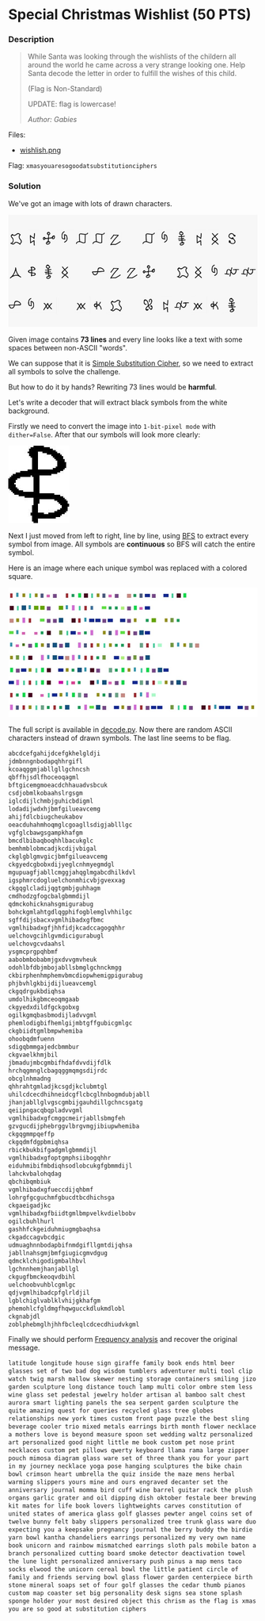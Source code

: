 # Special Christmas Wishlist (50 PTS)

### Description

>While Santa was looking through the wishlists of the childern all around the world he came across a very strange looking one. Help Santa decode the letter in order to fulfill the wishes of this child.
>
>(Flag is Non-Standard)
>
>UPDATE: flag is lowercase!
>
>_Author: Gabies_

Files:
- [wishlish.png](wishlist.png)

Flag: ```xmasyouaresogoodatsubstitutionciphers```

### Solution

We've got an image with lots of drawn characters.    

<p><img src='images/zoom.jpg' /></p>

Given image contains **73 lines** and every line looks like a text with some spaces between non-ASCII "words".

We can suppose that it is [Simple Substitution Cipher](https://en.wikipedia.org/wiki/Substitution_cipher), so we need to extract all symbols to solve the challenge.

But how to do it by hands? Rewriting 73 lines would be **harmful**.

Let's write a decoder that will extract black symbols from the white background.

Firstly we need to convert the image into `1-bit-pixel mode` with `dither=False`. After that our symbols will look more clearly:

<p><img src='images/symbol.jpg' /></p>

Next I just moved from left to right, line by line, using [BFS](https://en.wikipedia.org/wiki/Breadth-first_search) to extract every symbol from image. All symbols are **continuous** so BFS will catch the entire symbol.

Here is an image where each unique symbol was replaced with a colored square.

<p><img src='images/colored.jpg' /></p>

The full script is available in [decode.py](decode.py). Now there are random ASCII characters instead of drawn symbols. The last line seems to be flag.

```
abcdcefgahijdcefgkhelgldji
jdmbnngnbodapqhhrgifl
kcoaqggmjabllgllgchncsh
qbffhjsdlfhoceoqagml
bftgicemgmoeacdchhauadvsbcuk
csdjobmlkobaahslrgsgm
iglcdijlchmbjguhicbdigml
lodadijwdxhjbmfgilueavcemg
ahijfdlcbiugcheukabov
oeacduhahmhoqmglcgoagllsdigjablllgc
vgfglcbawgsgampkhafgm
bmcdlbibaqboqhhlbacukglc
bemhmblobmcadjkcdijvbigal
ckglgblgmvgicjbmfgilueavcemg
ckgyedcgbobxdijyeglcnhmyegmdgl
mgupuagfjabllcmggjahqglmgabcdhilkdvl
igsphmrcdogluelchonmhicvbjgvexxag
ckgqglcladijqgtgmbjguhhagm
cmdhodzgfogcbalgbmmdijl
qdmckohicknahsgmigurabug
bohckgmlahtgdlqgphifogblemglvhhilgc
sgffdijsbacxvgmlhibadxgfbmc
vgmlhibadxgfjhhfidjkcadccagogqhhr
uelchovgcihlgvmdicigurabugl
uelchovgcvdaahsl
ysgmcprgpqhbmf
aabobmbobabmjgxdvvgmvheuk
odohlbfdbjmbojabllsbmglgchnckmgg
ckbirphenhmphemvbmcdiopwhemigpigurabug
phjbvhlgkbijdijlueavcemgl
ckgqdrgukbdiqhsa
umdolhikgbmceoqmgaab
ckgyedxdildfgckgobxg
ogilkgmqbasbmodijladvvgml
phemlodigbifhemlgijmbtgffgubicgmlgc
ckgbiidtgmlbmpwhemiba
ohoobqdmfuenn
sdigqbmmgajedcbmmbur
ckgvaelkhmjbil
jbmadujmbcgmbifhdafdvvdijfdlk
hrchqgmnglcbagqggmqmgsdijrdc
obcglnhmadng
qhhrahtgmladjkcsgdjkclubmtgl
uhilcdcecdhihneidcgflcbcglhnbogmdubjabll
jhanjabllglvgscgmbijgauhdillgchncsgatg
qeiipngacqbqpladvvgml
vgmlhibadxgfcmggcmeirjabllsbmgfeh
gzvgucdijphebrggvlbrgvmgjibiupwhemiba
ckgqgmmpqeffp
ckgqdmfdgpbmiqhsa
rbickbukbifgadgmlgbmmdijl
vgmlhibadxgfoptgmphsiibogqhhr
eiduhmibifmbdiqhsodlobcukgfgbmmdijl
lahckvbalohqdag
qbchibqmbiuk
vgmlhibadxgfueccdijqhbmf
lohrgfgcguchmfgbucdtbcdhichsga
ckgaeigadjkc
vgmlhibadxgfbiidtgmlbmpvelkvdielbobv
ogilcbuhlhurl
gashhfckgeiduhmiugmgbaqhsa
ckgadccagvbcdgic
udmuaghnnbodapbifnmdgifllgmtdijqhsa
jabllnahsgmjbmfgiugicgmvdgug
qdmcklchigodigmbalhbvl
lgchnnhemjhanjabllgl
ckgugfbmckeoqvdbihl
uelchoobvuhblcgmlgc
qdjvgmlhibadcpfglrldjil
lgblchiglvablklvhijgkhafgm
phemohlcfgldmgfhqwgucckdlukmdlobl
ckgnabjdl
zoblphebmglhjhhfbcleqlcdcecdhiudvkgml
```

Finally we should perform [Frequency analysis](https://en.wikipedia.org/wiki/Frequency_analysis) and recover the original message.

```
latitude longitude house sign giraffe family book ends html beer glasses set of two bad dog wisdom tumblers adventurer multi tool clip watch twig marsh mallow skewer nesting storage containers smiling jizo garden sculpture long distance touch lamp multi color ombre stem less wine glass set pedestal jewelry holder artisan al bamboo salt chest aurora smart lighting panels the sea serpent garden sculpture the quite amazing quest for queries recycled glass tree globes relationships new york times custom front page puzzle the best sling beverage cooler trio mixed metals earrings birth month flower necklace a mothers love is beyond measure spoon set wedding waltz personalized art personalized good night little me book custom pet nose print necklaces custom pet pillows qwerty keyboard llama rama large zipper pouch mimosa diagram glass ware set of three thank you for your part in my journey necklace yoga pose hanging sculptures the bike chain bowl crimson heart umbrella the quiz inside the maze mens herbal warming slippers yours mine and ours engraved decanter set the anniversary journal momma bird cuff wine barrel guitar rack the plush organs garlic grater and oil dipping dish oktober festale beer brewing kit mates for life book lovers lightweights carves constitution of united states of america glass golf glasses pewter angel coins set of twelve bunny felt baby slippers personalized tree trunk glass ware duo expecting you a keepsake pregnancy journal the berry buddy the birdie yarn bowl kantha chandeliers earrings personalized my very own name book unicorn and rainbow mismatched earrings sloth pals mobile baton a branch personalized cutting board smoke detector deactivation towel the lune light personalized anniversary push pinus a map mens taco socks elwood the unicorn cereal bowl the little patient circle of family and friends serving bowl glass flower garden centerpiece birth stone mineral soaps set of four golf glasses the cedar thumb pianos custom map coaster set big personality desk signs sea stone splash sponge holder your most desired object this chrism as the flag is xmas you are so good at substitution ciphers
```
